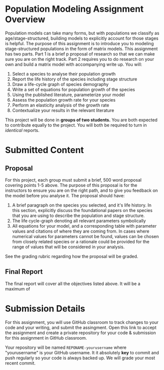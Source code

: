 # Population Modeling Assignment Overview

Population models can take many forms, but with populations we classify as age/stage-structured, building models to explicitly account for those stages is helpful. The purpose of this assignment is to introduce you to modeling stage-structured populations in the form of matrix models. This assignment has two parts. Part 1 is a brief p proposal of research so that we can make sure you are on the right track. Part 2 requires you to do research on your own and build a matrix model with accompanying write up. You will: 

1. Select a species to analyse their population growth
2. Report the life history of the species including stage structure 
3. Draw a life-cycle graph of species demography
4. Write a set of equations for population growth of the species
5. Using the published literature, parameterize your model
6. Assess the population growth rate for your species
7. Perform an elasticity analysis of the growth rate
8. Contextualize your results in the relevant literature

This project will be done in **groups of two students.** You are both expected to contribute equally to the project. You will both be required to turn in *identical* reports. 

# Submitted Content

## Proposal
For this project, each group must submit a brief, 500 word proposal covering points 1-5 above. The purpose of this proposal is for the instructors to ensure you are on the right path, and to give you feedback on the model before you analyse it. The proposal should have:

1. A brief paragraph on the species you selected, and it's life history. In this section, explicitly discuss the foundational papers on the species that you are using to describe the population and stage structure. 
2. The life cycle-graph denoting all relevant parameters symbolically 
3. All equations for your model, and a corresponding table with parameter values and citations of where they are coming from. In cases where numerical values for parameters cannot be found, values can be chosen from closely related species or a rationale could be provided for the range of values that will be considered in your analysis.

See the grading rubric regarding how the proposal will be graded. 

## Final Report

The final report will cover all the objectives listed above. It will be a maximum of 

# Submission Details

For this assignment, you will use GitHub classroom to track changes to your code and your writing, and submit the assingment. Open this link to accept the assignment and create a private repository for your code & submission for this assignment in GitHub classroom. 

Your repository will be named `REPONAME-yourusername` where "yourusername" is your GitHub username. It it absolutely **key** to commit and push regularly so your code is always backed up. We will grade your most recent commit. 
